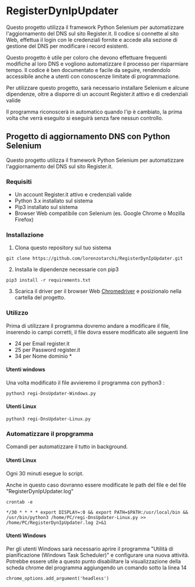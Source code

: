 # RegisterDynIpUpdater
Questo progetto utilizza il framework Python Selenium per automatizzare l'aggiornamento del DNS sul sito Register.it. Il codice si connette al sito Web, effettua il login con le credenziali fornite e accede alla sezione di gestione del DNS per modificare i record esistenti.

Questo progetto è utile per coloro che devono effettuare frequenti modifiche al loro DNS e vogliono automatizzare il processo per risparmiare tempo. Il codice è ben documentato e facile da seguire, rendendolo accessibile anche a utenti con conoscenze limitate di programmazione.

Per utilizzare questo progetto, sarà necessario installare Selenium e alcune dipendenze, oltre a disporre di un account Register.it attivo e di credenziali valide

Il programma riconoscerà in automatico quando l'ip è cambiato, la prima volta che verrà eseguito si eseguirà senza fare nessun controllo. 

## Progetto di aggiornamento DNS con Python Selenium
Questo progetto utilizza il framework Python Selenium per automatizzare l'aggiornamento del DNS sul sito Register.it.
### Requisiti
* Un account Register.it attivo e credenziali valide
* Python 3.x installato sul sistema
* Pip3 installato sul sistema
* Browser Web compatibile con Selenium (es. Google Chrome o Mozilla Firefox)
### Installazione
1. Clona questo repository sul tuo sistema
```
git clone https://github.com/lorenzotarchi/RegisterDynIpUpdater.git
```
2. Installa le dipendenze necessarie con pip3
```
pip3 install -r requirements.txt
```
3. Scarica il driver per il browser Web [Chromedriver](https://chromedriver.chromium.org/) e posizionalo nella cartella del progetto.

### Utilizzo
Prima di utilizzare il programma dovremo andare a modificare il file, inserendo io campi corretti, il file dovra essere modificato alle seguenti line
* 24 per Email register.it
* 25 per Password register.it
* 34 per Nome dominio *
#### Utenti windows
Una volta modificato il file avvieremo il programma con python3 :
```
python3 regi-DnsUpdater-Windows.py
```
#### Utenti Linux
```
python3 regi-DnsUpdater-Linux.py
```
### Automatizzare il propgramma
Comandi per automatizzare il tutto in background.
#### Utenti Linux
Ogni 30 minuti esegue lo script.

Anche in questo caso dovranno essere modificate le path del file e del file "RegisterDynIpUpdater.log"
```
crontab -e

*/30 * * * * export DISPLAY=:0 && export PATH=$PATH:/usr/local/bin && /usr/bin/python3 /home/PC/regi-DnsUpdater-Linux.py >> /home/PC/RegisterDynIpUpdater.log 2>&1
```
#### Utenti Windows
Per gli utenti Windows sarà necessario aprire il programma "Utilità di pianificazione (Windows Task Scheduler)" e configurare una nuova attività.
Potrebbe essere utile a questo punto disabilitare la visualizzazione della scheda chrome del programma aggiungendo un comando sotto la linea 14

```
chrome_options.add_argument('headless')
```
